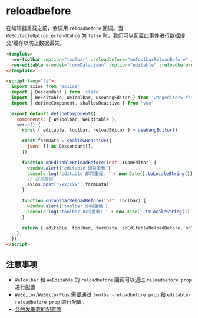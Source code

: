 # reloadbefore

在编辑器重载之前，会调用 `reloadbefore` 回调。当 `WeEditableOption.extendCahce` 为 `false` 时，我们可以配置此事件进行数据提交/缓存以防止数据丢失。

```html
<template>
  <we-toolbar :option="toolbar" :reloadbefore="onToolbarReloadBefore" />
  <we-editable v-model="formData.json" :option="editable" :reloadbefore="onEditableReloadBefore" />
</template>

<script lang="ts">
  import axios from 'axiios'
  import { Descendant } from 'slate'
  import { WeEditable, WeToolbar, useWangEditor } from 'wangeditor5-for-vue3'
  import { defineComponent, shallowReactive } from 'vue'

  export default defineComponent({
    components: { WeToolbar, WeEditable },
    setup() {
      const { editable, toolbar, reloadEditor } = useWangEditor()

      const formData = shallowReactive({
        json: [] as Descendant[],
      })

      function onEditableReloadBefore(inst: IDomEditor) {
        window.alert('editable 即将重载')
        console.log('editable 即将重载: ' + new Date().toLocaleString())
        // 提交数据
        axios.post('xxx/xxx', formData)
      }

      function onToolbarReloadBefore(inst: Toolbar) {
        window.alert('toolbar 即将重载')
        console.log('toolbar 即将重载: ' + new Date().toLocaleString())
      }

      return { editable, toolbar, formData, onEditableReloadBefore, onToolbarReloadBefore }
    },
  })
</script>
```

## 注意事项

- `WeToolbar` 和 `WeEditable` 的 `reloadbefore` 回调可以通过 `reloadbefore prop` 进行配置
- `WeEditor`/`WeEditorPlus` 需要通过 `toolbar-reloadbefore prop` 和 `editable-reloadbefore prop` 进行配置。
- [会触发重载的配置项](../guide/use-wang-editor.md#会触发重载的配置项)
